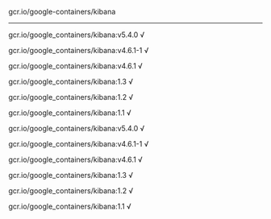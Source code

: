 gcr.io/google-containers/kibana 

----
gcr.io/google_containers/kibana:v5.4.0 √

gcr.io/google_containers/kibana:v4.6.1-1 √

gcr.io/google_containers/kibana:v4.6.1 √

gcr.io/google_containers/kibana:1.3 √

gcr.io/google_containers/kibana:1.2 √

gcr.io/google_containers/kibana:1.1 √

gcr.io/google_containers/kibana:v5.4.0 √

gcr.io/google_containers/kibana:v4.6.1-1 √

gcr.io/google_containers/kibana:v4.6.1 √

gcr.io/google_containers/kibana:1.3 √

gcr.io/google_containers/kibana:1.2 √

gcr.io/google_containers/kibana:1.1 √

